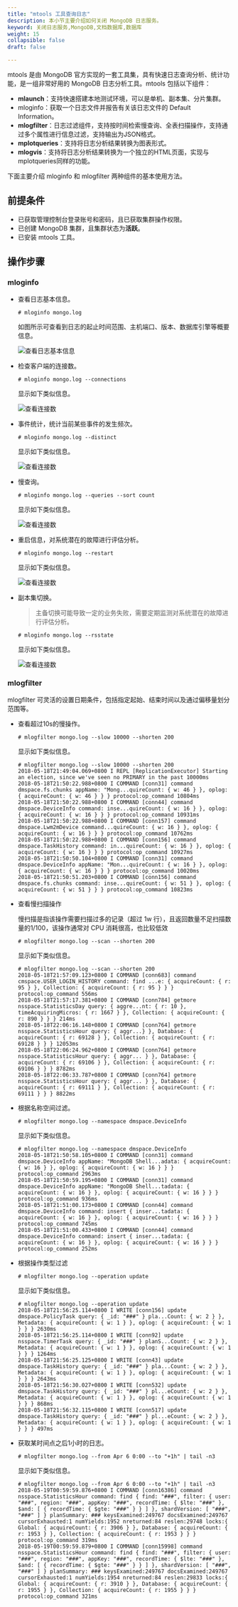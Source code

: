 ```yaml
---
title: "mtools 工具查询日志"
description: 本小节主要介绍如何关闭 MongoDB 日志服务。 
keyword: 关闭日志服务,MongoDB,文档数据库,数据库
weight: 15
collapsible: false
draft: false

---
```


mtools 是由 MongoDB 官方实现的一套工具集，具有快速日志查询分析、统计功能，是一组非常好用的 MongoDB 日志分析工具。mtools 包括以下组件：

- **mlaunch**：支持快速搭建本地测试环境，可以是单机、副本集、分片集群。
- mloginfo：获取一个日志文件并报告有关该日志文件的 Default Information。
- **mlogfilter**：日志过滤组件，支持按时间检索慢查询、全表扫描操作，支持通过多个属性进行信息过滤，支持输出为JSON格式。
- **mplotqueries**：支持将日志分析结果转换为图表形式。
- **mlogvis**：支持将日志分析结果转换为一个独立的HTML页面，实现与mplotqueries同样的功能。

下面主要介绍 mloginfo 和 mlogfilter 两种组件的基本使用方法。

## 前提条件

- 已获取管理控制台登录账号和密码，且已获取集群操作权限。
- 已创建 MongoDB 集群，且集群状态为**活跃**。
- 已安装 mtools 工具。

## 操作步骤

### mloginfo

* 查看日志基本信息。

  ```shell
  # mloginfo mongo.log
  ```

  如图所示可查看到日志的起止时间范围、主机端口、版本、数据库引擎等概要信息。

  ![查看日志基本信息](../../_images/mtools_log_01.png)

* 检查客户端的连接数。

  ```shell
  # mloginfo mongo.log --connections
  ```

  显示如下类似信息。

  ![查看连接数](../../_images/mtools_log_02.png)

* 事件统计，统计当前某些事件的发生频次。

  ```shell
  # mloginfo mongo.log --distinct
  ```

  显示如下类似信息。

  ![查看连接数](../../_images/mtools_log_03.png)

* 慢查询。

  ```shell
  # mloginfo mongo.log --queries --sort count
  ```

  显示如下类似信息。

  ![查看连接数](../../_images/mtools_log_04.png)

* 重启信息，对系统潜在的故障进行评估分析。

  ```shell
  # mloginfo mongo.log --restart
  ```

  显示如下类似信息。

  ![查看连接数](../../_images/mtools_log_05.png)

* 副本集切换。

  > 主备切换可能导致一定的业务失败，需要定期监测对系统潜在的故障进行评估分析。
  
  ```shell
  # mloginfo mongo.log --rsstate
  ```

  显示如下类似信息。
  
  ![查看连接数](../../_images/mtools_log_06.png)

### mlogfilter

mlogfilter 可灵活的设置日期条件，包括指定起始、结束时间以及通过偏移量划分范围等。

* 查看超过10s的慢操作。

  ```shell
  # mlogfilter mongo.log --slow 10000 --shorten 200
  ```

  显示如下类似信息。

  ```shell
  # mlogfilter mongo.log --slow 10000 --shorten 200
  2018-05-18T21:49:04.069+0800 I REPL [ReplicationExecutor] Starting an election, since we've seen no PRIMARY in the past 10000ms
  2018-05-18T21:50:22.988+0800 I COMMAND [conn31] command dmspace.fs.chunks appName: "Mong...quireCount: { w: 46 } }, oplog: { acquireCount: { w: 46 } } } protocol:op_command 10804ms
  2018-05-18T21:50:22.988+0800 I COMMAND [conn44] command dmspace.DeviceInfo command: inse...quireCount: { w: 16 } }, oplog: { acquireCount: { w: 16 } } } protocol:op_command 10931ms
  2018-05-18T21:50:22.988+0800 I COMMAND [conn157] command dmspace.Lwm2mDevice command...quireCount: { w: 16 } }, oplog: { acquireCount: { w: 16 } } } protocol:op_command 10762ms
  2018-05-18T21:50:22.988+0800 I COMMAND [conn156] command dmspace.TaskHistory command: in...quireCount: { w: 16 } }, oplog: { acquireCount: { w: 16 } } } protocol:op_command 10927ms
  2018-05-18T21:50:50.104+0800 I COMMAND [conn31] command dmspace.DeviceInfo appName: "Mon...quireCount: { w: 16 } }, oplog: { acquireCount: { w: 16 } } } protocol:op_command 10020ms
  2018-05-18T21:50:51.203+0800 I COMMAND [conn156] command dmspace.fs.chunks command: inse...quireCount: { w: 51 } }, oplog: { acquireCount: { w: 51 } } } protocol:op_command 10823ms
  
  ```

* 查看慢扫描操作

  慢扫描是指该操作需要扫描过多的记录（超过 1w 行），且返回数量不足扫描数量的1/100，该操作通常对 CPU 消耗很高，也比较低效

  ```shell
  # mlogfilter mongo.log --scan --shorten 200
  ```

  显示如下类似信息。

  ```shell
  # mlogfilter mongo.log --scan --shorten 200
  2018-05-18T21:57:09.123+0800 I COMMAND [conn683] command cmspace.USER_LOGIN_HISTORY command: find ...e: { acquireCount: { r: 95 } }, Collection: { acquireCount: { r: 95 } } } protocol:op_command 556ms
  2018-05-18T21:57:17.381+0800 I COMMAND [conn784] getmore nsspace.StatisticsDay query: { aggre...nt: { r: 10 }, timeAcquiringMicros: { r: 1667 } }, Collection: { acquireCount: { r: 890 } } } 214ms
  2018-05-18T22:06:16.148+0800 I COMMAND [conn764] getmore nsspace.StatisticsHour query: { aggr...} }, Database: { acquireCount: { r: 69128 } }, Collection: { acquireCount: { r: 69128 } } } 12053ms
  2018-05-18T22:06:24.962+0800 I COMMAND [conn764] getmore nsspace.StatisticsHour query: { aggr... } }, Database: { acquireCount: { r: 69106 } }, Collection: { acquireCount: { r: 69106 } } } 8782ms
  2018-05-18T22:06:33.787+0800 I COMMAND [conn764] getmore nsspace.StatisticsHour query: { aggr... } }, Database: { acquireCount: { r: 69111 } }, Collection: { acquireCount: { r: 69111 } } } 8822ms
  ```

* 根据名称空间过滤。

  ```shell
  # mlogfilter mongo.log --namespace dmspace.DeviceInfo
  ```

  显示如下类似信息。

  ```shell
  # mlogfilter mongo.log --namespace dmspace.DeviceInfo
  2018-05-18T21:50:58.105+0800 I COMMAND [conn31] command dmspace.DeviceInfo appName: "MongoDB Shell...adata: { acquireCount: { w: 16 } }, oplog: { acquireCount: { w: 16 } } } protocol:op_command 2963ms
  2018-05-18T21:50:59.195+0800 I COMMAND [conn31] command dmspace.DeviceInfo appName: "MongoDB Shell...tadata: { acquireCount: { w: 16 } }, oplog: { acquireCount: { w: 16 } } } protocol:op_command 936ms
  2018-05-18T21:51:00.173+0800 I COMMAND [conn44] command dmspace.DeviceInfo command: insert { inser...tadata: { acquireCount: { w: 16 } }, oplog: { acquireCount: { w: 16 } } } protocol:op_command 745ms
  2018-05-18T21:51:00.433+0800 I COMMAND [conn44] command dmspace.DeviceInfo command: insert { inser...tadata: { acquireCount: { w: 16 } }, oplog: { acquireCount: { w: 16 } } } protocol:op_command 252ms
  ```

* 根据操作类型过滤

  ```shell
  # mlogfilter mongo.log --operation update
  ```

  显示如下类似信息。

  ```shell
  # mlogfilter mongo.log --operation update
  2018-05-18T21:56:25.114+0800 I WRITE [conn156] update dmspace.PolicyTask query: { _id: "###" } pla...Count: { w: 2 } }, Metadata: { acquireCount: { w: 1 } }, oplog: { acquireCount: { w: 1 } } } 2630ms
  2018-05-18T21:56:25.114+0800 I WRITE [conn92] update nsspace.TimerTask query: { _id: "###" } planS...Count: { w: 2 } }, Metadata: { acquireCount: { w: 1 } }, oplog: { acquireCount: { w: 1 } } } 1264ms
  2018-05-18T21:56:25.125+0800 I WRITE [conn43] update dmspace.TaskHistory query: { _id: "###" } pla...Count: { w: 2 } }, Metadata: { acquireCount: { w: 1 } }, oplog: { acquireCount: { w: 1 } } } 2643ms
  2018-05-18T21:56:30.027+0800 I WRITE [conn532] update dmspace.TaskHistory query: { _id: "###" } pl...eCount: { w: 2 } }, Metadata: { acquireCount: { w: 1 } }, oplog: { acquireCount: { w: 1 } } } 868ms
  2018-05-18T21:56:32.115+0800 I WRITE [conn517] update dmspace.TaskHistory query: { _id: "###" } pl...eCount: { w: 2 } }, Metadata: { acquireCount: { w: 1 } }, oplog: { acquireCount: { w: 1 } } } 497ms
  ```

* 获取某时间点之后1小时的日志。

  ```
  # mlogfilter mongo.log --from Apr 6 0:00 --to "+1h" | tail -n3
  ```
  
  显示如下类似信息。

  ```shell
  # mlogfilter mongo.log --from Apr 6 0:00 --to "+1h" | tail -n3
  2018-05-19T00:59:59.876+0800 I COMMAND [conn16386] command nsspace.StatisticsHour command: find { find: "###", filter: { user: "###", region: "###", appKey: "###", recordTime: { $lte: "###" }, $and: [ { recordTime: { $gte: "###" } } ] }, shardVersion: [ "###", "###" ] } planSummary: ### keysExamined:249767 docsExamined:249767 cursorExhausted:1 numYields:1952 nreturned:84 reslen:29748 locks:{ Global: { acquireCount: { r: 3906 } }, Database: { acquireCount: { r: 1953 } }, Collection: { acquireCount: { r: 1953 } } } protocol:op_command 319ms
  2018-05-19T00:59:59.879+0800 I COMMAND [conn15998] command nsspace.StatisticsHour command: find { find: "###", filter: { user: "###", region: "###", appKey: "###", recordTime: { $lte: "###" }, $and: [ { recordTime: { $gte: "###" } } ] }, shardVersion: [ "###", "###" ] } planSummary: ### keysExamined:249767 docsExamined:249767 cursorExhausted:1 numYields:1954 nreturned:84 reslen:29833 locks:{ Global: { acquireCount: { r: 3910 } }, Database: { acquireCount: { r: 1955 } }, Collection: { acquireCount: { r: 1955 } } } protocol:op_command 321ms
  ```
  
  